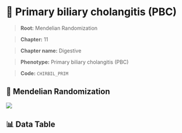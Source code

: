 # 🧪 Primary biliary cholangitis (PBC)

> **Root:** Mendelian Randomization

> **Chapter:** 11  

> **Chapter name:** Digestive

> **Phenotype:** Primary biliary cholangitis (PBC)  

> **Code:** `CHIRBIL_PRIM`

## 🧬 Mendelian Randomization  

<img src="/MR/Figures/Forward/CHIRBIL_PRIM.png"/>

## 📊 Data Table

<CsvTableMRF src="/MR_Data/Forward/CHIRBIL_PRIM.csv"/>
